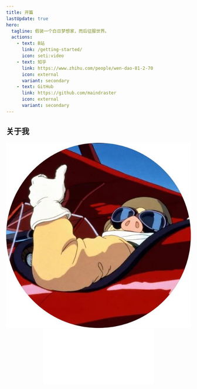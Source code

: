 ```yaml
---
title: 开篇 
lastUpdate: true
hero:
  tagline: 假装一个白日梦想家，而后征服世界。
  actions:
    - text: B站
      link: /getting-started/
      icon: seti:video
    - text: 知乎
      link: https://www.zhihu.com/people/wen-dao-81-2-70
      icon: external
      variant: secondary
    - text: GitHub 
      link: https://github.com/maindraster
      icon: external
      variant: secondary
---
```


## 关于我

<img src="/src/assets/special/redpig.jpg" alt="红猪" />

<center class="aspect-ratio">
<iframe src="//player.bilibili.com/player.html?isOutside=true&aid=113101672288189&bvid=BV1qHpBeQE4Q&cid=25788549870&p=1" scrolling="no" border="0" frameborder="no" framespacing="0" allowfullscreen="true" t="60"></iframe>
</center>

